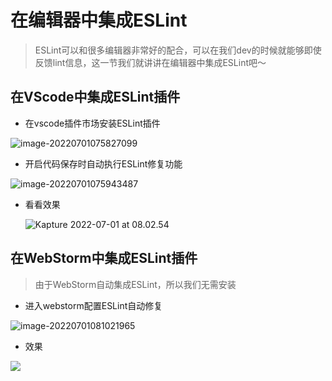 # 在编辑器中集成ESLint

> ESLint可以和很多编辑器非常好的配合，可以在我们dev的时候就能够即使反馈lint信息，这一节我们就讲讲在编辑器中集成ESLint吧～

## 在VScode中集成ESLint插件

- 在vscode插件市场安装ESLint插件

![image-20220701075827099](https://tva1.sinaimg.cn/large/e6c9d24egy1h3r3jjpaxuj212j0u0jxu.jpg)

- 开启代码保存时自动执行ESLint修复功能

![image-20220701075943487](https://tva1.sinaimg.cn/large/e6c9d24egy1h3r3kvcyy8j218e0o679i.jpg)

- 看看效果

  ![Kapture 2022-07-01 at 08.02.54](https://tva1.sinaimg.cn/large/e6c9d24egy1h3r3p90wuyg213d0u0adp.gif)

## 在WebStorm中集成ESLint插件

> 由于WebStorm自动集成ESLint，所以我们无需安装

- 进入webstorm配置ESLint自动修复

![image-20220701081021965](https://tva1.sinaimg.cn/large/e6c9d24egy1h3r3vxs790j215p0u00vk.jpg)

- 效果

![](https://tva1.sinaimg.cn/large/e6c9d24egy1h3rpnaih65j20nw0ilgne.jpg)


